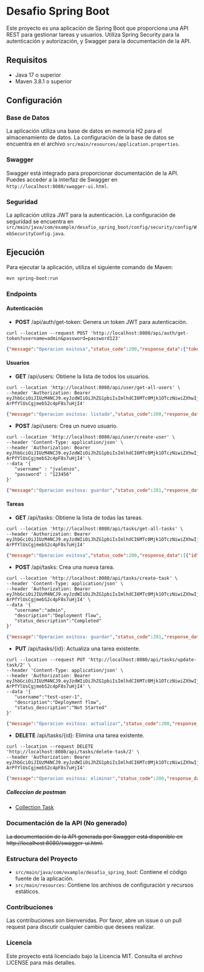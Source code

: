 # Desafio Spring Boot

Este proyecto es una aplicación de Spring Boot que proporciona una API REST para gestionar tareas y usuarios. Utiliza Spring Security para la autenticación y autorización, y Swagger para la documentación de la API.

## Requisitos

- Java 17 o superior
- Maven 3.8.1 o superior

## Configuración

### Base de Datos

La aplicación utiliza una base de datos en memoria H2 para el almacenamiento de datos. La configuración de la base de datos se encuentra en el archivo `src/main/resources/application.properties`.

### Swagger

Swagger está integrado para proporcionar documentación de la API. Puedes acceder a la interfaz de Swagger en `http://localhost:8080/swagger-ui.html`.

### Seguridad

La aplicación utiliza JWT para la autenticación. La configuración de seguridad se encuentra en `src/main/java/com/example/desafio_spring_boot/config/security/config/WebSecurityConfig.java`.

## Ejecución

Para ejecutar la aplicación, utiliza el siguiente comando de Maven:

```sh
mvn spring-boot:run
```

### Endpoints
#### Autenticación
- **POST** /api/auth/get-token: Genera un token JWT para autenticación.

```
curl --location --request POST 'http://localhost:8080/api/auth/get-token?username=admin&password=password123'
```

```json
{"message":"Operacion exitosa","status_code":200,"response_data":{"token":"eyJhbGciOiJIUzM4NCJ9.eyJzdWIiOiJhZG1pbiIsImlhdCI6MTc0Mjk1OTczNiwiZXhwIjoxNzQyOTYyNzM2fQ.YE4TlwKKSdX0dlwTYaNpbXwirnVy_aC0ZiG-ArPfYlUsCgjmebS2c4pF8s7uHjI4"}}
```

#### Usuarios
- **GET** /api/users: Obtiene la lista de todos los usuarios.

```
curl --location 'http://localhost:8080/api/user/get-all-users' \
--header 'Authorization: Bearer eyJhbGciOiJIUzM4NCJ9.eyJzdWIiOiJhZG1pbiIsImlhdCI6MTc0Mjk1OTczNiwiZXhwIjoxNzQyOTYyNzM2fQ.YE4TlwKKSdX0dlwTYaNpbXwirnVy_aC0ZiG-ArPfYlUsCgjmebS2c4pF8s7uHjI4'
```

```json
{"message":"Operacion exitosa: listado","status_code":200,"response_data":[{"id":1,"userName":"admin","password":"password123"},{"id":2,"userName":"test-user-1","password":"password123"},{"id":3,"userName":"jvalenzo","password":"123456"}]}
```

- **POST** /api/users: Crea un nuevo usuario.

```
curl --location 'http://localhost:8080/api/user/create-user' \
--header 'Content-Type: application/json' \
--header 'Authorization: Bearer eyJhbGciOiJIUzM4NCJ9.eyJzdWIiOiJhZG1pbiIsImlhdCI6MTc0Mjk1OTczNiwiZXhwIjoxNzQyOTYyNzM2fQ.YE4TlwKKSdX0dlwTYaNpbXwirnVy_aC0ZiG-ArPfYlUsCgjmebS2c4pF8s7uHjI4' \
--data '{
   "username" : "jvalenzo",
   "password" : "123456"
}'
```

```json
{"message":"Operacion exitosa: guardar","status_code":201,"response_data":{"id":3,"userName":"jvalenzo","password":"123456"}}
```

#### Tareas
- **GET** /api/tasks: Obtiene la lista de todas las tareas.

```
curl --location 'http://localhost:8080/api/tasks/get-all-tasks' \
--header 'Authorization: Bearer eyJhbGciOiJIUzM4NCJ9.eyJzdWIiOiJhZG1pbiIsImlhdCI6MTc0Mjk1OTczNiwiZXhwIjoxNzQyOTYyNzM2fQ.YE4TlwKKSdX0dlwTYaNpbXwirnVy_aC0ZiG-ArPfYlUsCgjmebS2c4pF8s7uHjI4'
```

```json
{"message":"Operacion exitosa","status_code":200,"response_data":[{"id":1,"description":"Complete project report","create_date":"23-03-2025 07:00:00","update_date":"23-03-2025 07:00:00","user":{"username":"admin","password":"password123"},"status":{"id":1,"status":"Not Started"}},{"id":2,"description":"Review code changes","create_date":"23-03-2025 07:05:00","update_date":"23-03-2025 07:05:00","user":{"username":"test-user-1","password":"password123"},"status":{"id":2,"status":"In Progress"}},{"id":3,"description":"Deployment flow","create_date":"26-03-2025 12:29:36","update_date":"26-03-2025 12:29:36","user":{"username":"admin","password":"password123"},"status":{"id":3,"status":"Completed"}}]}
```

- **POST** /api/tasks: Crea una nueva tarea.

```
curl --location 'http://localhost:8080/api/tasks/create-task' \
--header 'Content-Type: application/json' \
--header 'Authorization: Bearer eyJhbGciOiJIUzM4NCJ9.eyJzdWIiOiJhZG1pbiIsImlhdCI6MTc0Mjk1OTczNiwiZXhwIjoxNzQyOTYyNzM2fQ.YE4TlwKKSdX0dlwTYaNpbXwirnVy_aC0ZiG-ArPfYlUsCgjmebS2c4pF8s7uHjI4' \
--data '{
   "username":"admin",
   "description":"Deployment flow",
   "status_description":"Completed"
}'
```

```json
{"message":"Operacion exitosa: guardar","status_code":201,"response_data":{"id":3,"description":"Deployment flow","create_date":"26-03-2025 12:29:36","update_date":"26-03-2025 12:29:36","user":{"username":"admin","password":"password123"},"status":{"id":3,"status":"Completed"}}}
```

- **PUT** /api/tasks/{id}: Actualiza una tarea existente.

```
curl --location --request PUT 'http://localhost:8080/api/tasks/update-task/2' \
--header 'Content-Type: application/json' \
--header 'Authorization: Bearer eyJhbGciOiJIUzM4NCJ9.eyJzdWIiOiJhZG1pbiIsImlhdCI6MTc0Mjk1OTczNiwiZXhwIjoxNzQyOTYyNzM2fQ.YE4TlwKKSdX0dlwTYaNpbXwirnVy_aC0ZiG-ArPfYlUsCgjmebS2c4pF8s7uHjI4' \
--data '{
   "username":"test-user-1",
   "description":"Deployment flow",
   "status_description":"Not Started"
}'
```

```json
{"message":"Operacion exitosa: actualizar","status_code":200,"response_data":{"id":2,"description":"Deployment flow","create_date":"23-03-2025 07:05:00","update_date":"26-03-2025 12:29:53","user":{"username":"test-user-1","password":"password123"},"status":{"id":1,"status":"Not Started"}}}
```

- **DELETE** /api/tasks/{id}: Elimina una tarea existente.

```
curl --location --request DELETE 'http://localhost:8080/api/tasks/delete-task/2' \
--header 'Authorization: Bearer eyJhbGciOiJIUzM4NCJ9.eyJzdWIiOiJhZG1pbiIsImlhdCI6MTc0Mjk1OTczNiwiZXhwIjoxNzQyOTYyNzM2fQ.YE4TlwKKSdX0dlwTYaNpbXwirnVy_aC0ZiG-ArPfYlUsCgjmebS2c4pF8s7uHjI4'
```

```json
{"message":"Operacion exitosa: eliminar","status_code":200,"response_data":2}
```

##### Colleccion de postman
 - [Collection Task](Task%20Previred.postman_collection.json)

### Documentación de la API (No generado)
~~La documentación de la API generada por Swagger está disponible en http://localhost:8080/swagger-ui.html.~~


### Estructura del Proyecto
- ```src/main/java/com/example/desafio_spring_boo```t: Contiene el código fuente de la aplicación.
- ```src/main/resources```: Contiene los archivos de configuración y recursos estáticos.

### Contribuciones
Las contribuciones son bienvenidas. Por favor, abre un issue o un pull request para discutir cualquier cambio que desees realizar.


### Licencia
Este proyecto está licenciado bajo la Licencia MIT. Consulta el archivo LICENSE para más detalles.